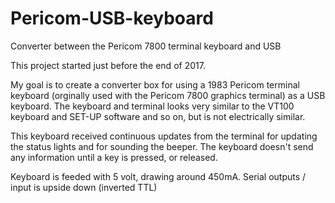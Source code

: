 # Pericom-USB-keyboard
Converter between the Pericom 7800 terminal keyboard and USB


This project started just before the end of 2017.

My goal is to create a converter box for using a 1983 Pericom terminal keyboard (orginally used with the Pericom 7800 graphics terminal) as a USB keyboard. The keyboard and terminal looks very similar to the VT100 keyboard and SET-UP software and so on, but is not electrically similar.

This keyboard received continuous updates from the terminal for updating the status lights and for sounding the beeper.
The keyboard doesn't send any information until a key is pressed, or released.


Keyboard is feeded with 5 volt, drawing around 450mA.
Serial outputs / input is upside down (inverted TTL)
